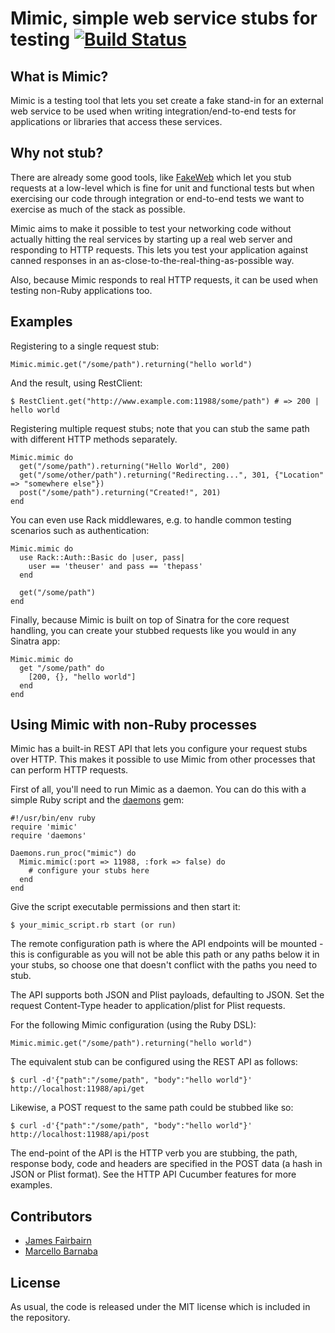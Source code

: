 # Mimic, simple web service stubs for testing [![Build Status](https://secure.travis-ci.org/lukeredpath/mimic.png)](https://secure.travis-ci.org/lukeredpath/mimic)

## What is Mimic?

Mimic is a testing tool that lets you set create a fake stand-in for an external web service to be used when writing integration/end-to-end tests for applications or libraries that access these services.

## Why not stub?
There are already some good tools, like [FakeWeb](http://fakeweb.rubyforge.org/) which let you stub requests at a low-level which is fine for unit and functional tests but when exercising our code through integration or end-to-end tests we want to exercise as much of the stack as possible.

Mimic aims to make it possible to test your networking code without actually hitting the real services by starting up a real web server and responding to HTTP requests. This lets you test your application against canned responses in an as-close-to-the-real-thing-as-possible way.

Also, because Mimic responds to real HTTP requests, it can be used when testing non-Ruby applications too.

## Examples

Registering to a single request stub:

    Mimic.mimic.get("/some/path").returning("hello world")
    
And the result, using RestClient:
  
    $ RestClient.get("http://www.example.com:11988/some/path") # => 200 | hello world
  
Registering multiple request stubs; note that you can stub the same path with different HTTP methods separately.

    Mimic.mimic do
      get("/some/path").returning("Hello World", 200)
      get("/some/other/path").returning("Redirecting...", 301, {"Location" => "somewhere else"})
      post("/some/path").returning("Created!", 201)
    end
    
You can even use Rack middlewares, e.g. to handle common testing scenarios such as authentication:

    Mimic.mimic do
      use Rack::Auth::Basic do |user, pass|
        user == 'theuser' and pass == 'thepass'
      end
      
      get("/some/path")
    end
    
Finally, because Mimic is built on top of Sinatra for the core request handling, you can create your stubbed requests like you would in any Sinatra app:

    Mimic.mimic do
      get "/some/path" do
        [200, {}, "hello world"]
      end
    end

## Using Mimic with non-Ruby processes

Mimic has a built-in REST API that lets you configure your request stubs over HTTP. This makes it possible to use Mimic from other processes that can perform HTTP requests.

First of all, you'll need to run Mimic as a daemon. You can do this with a simple Ruby script and the [daemons](http://daemons.rubyforge.org/) gem:

    #!/usr/bin/env ruby
    require 'mimic'
    require 'daemons'
    
    Daemons.run_proc("mimic") do
      Mimic.mimic(:port => 11988, :fork => false) do
        # configure your stubs here
      end
    end
    
Give the script executable permissions and then start it:

    $ your_mimic_script.rb start (or run)
    
The remote configuration path is where the API endpoints will be mounted - this is configurable as you will not be able this path or any paths below it in your stubs, so choose one that doesn't conflict with the paths you need to stub.

The API supports both JSON and Plist payloads, defaulting to JSON. Set the request Content-Type header to application/plist for Plist requests.

For the following Mimic configuration (using the Ruby DSL):

    Mimic.mimic.get("/some/path").returning("hello world")
    
The equivalent stub can be configured using the REST API as follows:

    $ curl -d'{"path":"/some/path", "body":"hello world"}' http://localhost:11988/api/get
    
Likewise, a POST request to the same path could be stubbed like so:

    $ curl -d'{"path":"/some/path", "body":"hello world"}' http://localhost:11988/api/post

The end-point of the API is the HTTP verb you are stubbing, the path, response body, code and headers are specified in the POST data (a hash in JSON or Plist format). See the HTTP API Cucumber features for more examples.

## Contributors

* [James Fairbairn](http://github.com/jfairbairn)
* [Marcello Barnaba](https://github.com/vjt)

## License

As usual, the code is released under the MIT license which is included in the repository.

